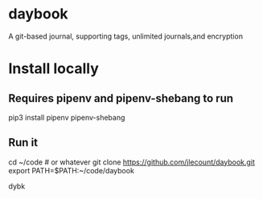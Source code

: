# daybook
A git-based journal, supporting tags, unlimited journals,and encryption


# Install locally

## Requires pipenv and pipenv-shebang to run

pip3 install pipenv pipenv-shebang

## Run it

cd ~/code # or whatever
git clone https://github.com/jlecount/daybook.git
export PATH=$PATH:~/code/daybook

dybk

